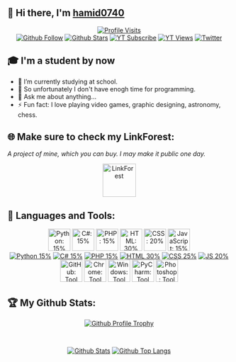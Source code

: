 ## 👋 Hi there, I'm [hamid0740](https://hamid0740.neocities.org)
<p align="center">
  <a href="#-hi-there-im-hamid0740"><img src="https://komarev.com/ghpvc/?username=hamid0740&label=Profile%20Visits&color=blueviolet&style=flat" alt="Profile Visits"/></a>
  <br/>
  <a href="https://github.com/hamid0740"><img src="https://img.shields.io/github/followers/hamid0740?color=green&label=Follow&logo=Github&logoColor=white&style=flat" alt="Github Follow"/></a>
  <a href="https://github.com/hamid0740"><img src="https://img.shields.io/github/stars/hamid0740?color=green&label=Stars&logo=Github&logoColor=white&style=flat&affiliations=OWNER%2CCOLLABORATOR" alt="Github Stars"/></a>
  <a href="https://youtube.com/channel/UCl2qEi3atJzXb0JA7KD_PMg"><img src="https://img.shields.io/youtube/channel/subscribers/UCl2qEi3atJzXb0JA7KD_PMg?color=orange&label=Subscribe&logo=Youtube&logoColor=red&style=flat" alt="YT Subscribe"/></a>
  <a href="https://youtube.com/channel/UCl2qEi3atJzXb0JA7KD_PMg"><img src="https://img.shields.io/youtube/channel/views/UCl2qEi3atJzXb0JA7KD_PMg?color=orange&label=Views&logo=Youtube&logoColor=red&style=flat" alt="YT Views"/></a>
  <a href="https://twitter.com/intent/follow?screen_name=hamid0740"><img src="https://img.shields.io/twitter/follow/hamid0740?color=08a0e9&label=Follow&logo=Twitter&style=flat" alt="Twitter"/></a>
</p>

## 🎓 I'm a student by now
- 💊 I’m currently studying at school.
- 🔭 So unfortunately I don't have enogh time for programming.
- 💬 Ask me about anything...
- ⚡ Fun fact: I love playing video games, graphic designing, astronomy, chess.

## 🌐 Make sure to check my LinkForest:
_A project of mine, which you can buy. I may make it public one day._
<p align="center"><a href="https://hamid0740.neocities.org" target="_blank"><img src="https://hamid0740.neocities.org/logo.png" alt="LinkForest" height="75"></a></p>

## 🧰 Languages and Tools:
<p align="center">
  <a href="#-languages-and-tools" target="_blank"><img title="Python: 15%" src='https://cdn.jsdelivr.net/gh/devicons/devicon/icons/python/python-original.svg' alt="Python: 15%" height="50"></a>
  <a href="#-languages-and-tools" target="_blank"><img title="C#: 15%" src='https://cdn.jsdelivr.net/gh/devicons/devicon/icons/csharp/csharp-original.svg' alt="C#: 15%" height="50"></a>
  <a href="#-languages-and-tools" target="_blank"><img title="PHP: 15%" src='https://cdn.jsdelivr.net/gh/devicons/devicon/icons/php/php-original.svg' alt="PHP: 15%" height="50"></a>
  <a href="#-languages-and-tools" target="_blank"><img title="HTML: 30%" src='https://cdn.jsdelivr.net/gh/devicons/devicon/icons/html5/html5-original.svg' alt="HTML: 30%" height="50"></a>
  <a href="#-languages-and-tools" target="_blank"><img title="CSS: 25%" src='https://cdn.jsdelivr.net/gh/devicons/devicon/icons/css3/css3-original.svg' alt="CSS: 20%" height="50"></a>
  <a href="#-languages-and-tools" target="_blank"><img title="JavaScript: 20%" src='https://cdn.jsdelivr.net/gh/devicons/devicon/icons/javascript/javascript-original.svg' alt="JavaScript: 15%" height="50"></a>
</br>
  <a href="#-languages-and-tools"><img title="Python: 15%" src="https://img.shields.io/badge/-15%25-orange?logo=python&logoColor=blue&style=flat" alt="Python 15%"/></a>
  <a href="#-languages-and-tools"><img title="C#: 15%" src="https://img.shields.io/badge/-15%25-orange?logo=csharp&logoColor=purple&style=flat" alt="C# 15%"/></a>
  <a href="#-languages-and-tools"><img title="PHP: 15%" src="https://img.shields.io/badge/-15%25-orange?logo=php&logoColor=blue&style=flat" alt="PHP 15%"/></a>
  <a href="#-languages-and-tools"><img title="HTML: 30%" src="https://img.shields.io/badge/-30%25-yellowgreen?logo=html5&logoColor=red&style=flat" alt="HTML 30%"/></a>
  <a href="#-languages-and-tools"><img title="CSS: 25%" src="https://img.shields.io/badge/-25%25-yellow?logo=css3&logoColor=lightblue&style=flat" alt="CSS 25%"/></a>
  <a href="#-languages-and-tools"><img title="JavaScript: 20%" src="https://img.shields.io/badge/-20%25-yellow?logo=javascript&logoColor=black&style=flat" alt="JS 20%"/></a>
</br>
  <a href="#-languages-and-tools" target="_blank"><img title="GitHub: Tool" src='https://cdn.jsdelivr.net/gh/devicons/devicon/icons/github/github-original.svg' alt="GitHub: Tool" height="50"></a>
  <a href="#-languages-and-tools" target="_blank"><img title="Chrome: Tool" src='https://cdn.jsdelivr.net/gh/devicons/devicon/icons/chrome/chrome-original.svg' alt="Chrome: Tool" height="50"></a>
  <a href="#-languages-and-tools" target="_blank"><img title="Windows: Tool" src='https://cdn.jsdelivr.net/gh/devicons/devicon/icons/windows8/windows8-original.svg' alt="Windows: Tool" height="50"></a>
  <a href="#-languages-and-tools" target="_blank"><a href="#-languages-and-tools" target="_blank"><img title="PyCharm: Tool" src='https://cdn.jsdelivr.net/gh/devicons/devicon/icons/pycharm/pycharm-original.svg' alt="PyCharm: Tool" height="50"></a>
  <a href="#-languages-and-tools" target="_blank"><img title="Photoshop: Tool" src='https://cdn.jsdelivr.net/gh/devicons/devicon/icons/photoshop/photoshop-line.svg' alt="Photoshop: Tool" height="50"></a>
</p>

## 🏆 My Github Stats:
<p align="center">
  <a href="#-my-github-stats"><img src="https://github-profile-trophy.vercel.app/?username=hamid0740" alt="Github Profile Trophy"/></a>
</p>
<br/>
<p align="center">
  <a href="#-my-github-stats"><img src="https://github-readme-stats.vercel.app/api?username=hamid0740&show_icons=true&theme=radical&locale=en" alt="Github Stats"/></a>
  <a href="#-my-github-stats"><img src="https://github-readme-stats.vercel.app/api/top-langs?username=hamid0740&show_icons=true&theme=radical&locale=en&layout=compact" alt="Github Top Langs"/></a>
</p>
